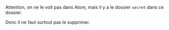 Attention, on ne le voit pas dans Atom, mais il y a le dossier `secret` dans ce dossier.

Donc il ne faut surtout pas le supprimer.

